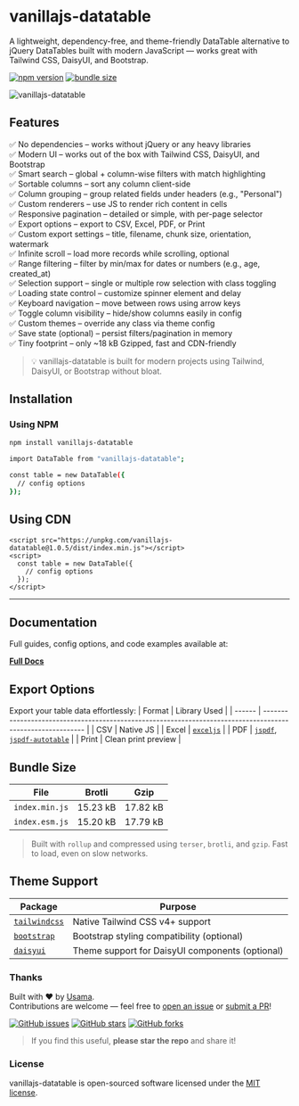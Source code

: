 # vanillajs-datatable

A lightweight, dependency-free, and theme-friendly DataTable alternative to jQuery DataTables built with modern JavaScript — works great with Tailwind CSS, DaisyUI, and Bootstrap.

[![npm version](https://img.shields.io/npm/v/vanillajs-datatable)](https://www.npmjs.com/package/vanillajs-datatable)
[![bundle size](https://img.shields.io/bundlephobia/minzip/vanillajs-datatable)](https://bundlephobia.com/package/vanillajs-datatable)

![vanillajs-datatable](https://raw.githubusercontent.com/usamaramzan978/vanillajs-datatable/master/.github/preview.gif)

## Features

✅ No dependencies – works without jQuery or any heavy libraries  
✅ Modern UI – works out of the box with Tailwind CSS, DaisyUI, and Bootstrap  
✅ Smart search – global + column-wise filters with match highlighting  
✅ Sortable columns – sort any column client-side  
✅ Column grouping – group related fields under headers (e.g., "Personal")  
✅ Custom renderers – use JS to render rich content in cells  
✅ Responsive pagination – detailed or simple, with per-page selector  
✅ Export options – export to CSV, Excel, PDF, or Print  
✅ Custom export settings – title, filename, chunk size, orientation, watermark  
✅ Infinite scroll – load more records while scrolling, optional  
✅ Range filtering – filter by min/max for dates or numbers (e.g., age, created_at)  
✅ Selection support – single or multiple row selection with class toggling  
✅ Loading state control – customize spinner element and delay  
✅ Keyboard navigation – move between rows using arrow keys  
✅ Toggle column visibility – hide/show columns easily in config  
✅ Custom themes – override any class via theme config  
✅ Save state (optional) – persist filters/pagination in memory  
✅ Tiny footprint – only ~18 kB Gzipped, fast and CDN-friendly

> 💡 vanillajs-datatable is built for modern projects using Tailwind, DaisyUI, or Bootstrap without bloat.

## Installation

### Using NPM

```bash
npm install vanillajs-datatable
````

```bash
import DataTable from "vanillajs-datatable";

const table = new DataTable({
  // config options
});
```

## Using CDN

```
<script src="https://unpkg.com/vanillajs-datatable@1.0.5/dist/index.min.js"></script>
<script>
  const table = new DataTable({
    // config options
  });
</script>
```

---

## Documentation

Full guides, config options, and code examples available at:

[**Full Docs**](https://docs.elegantlaravel.com/)

## Export Options

Export your table data effortlessly:
| Format | Library Used |
| ------ | ---------------------------------------------------------------------------------------------------------- |
| CSV | Native JS |
| Excel | [`exceljs`](https://npmjs.com/package/exceljs) |
| PDF | [`jspdf`](https://npmjs.com/package/jspdf), [`jspdf-autotable`](https://npmjs.com/package/jspdf-autotable) |
| Print | Clean print preview |

## Bundle Size

| File           | Brotli   | Gzip     |
| -------------- | -------- | -------- |
| `index.min.js` | 15.23 kB | 17.82 kB |
| `index.esm.js` | 15.20 kB | 17.79 kB |

> Built with `rollup` and compressed using `terser`, `brotli`, and `gzip`. Fast to load, even on slow networks.

## Theme Support

| Package                                   | Purpose                                         |
| ----------------------------------------- | ----------------------------------------------- |
| [`tailwindcss`](https://tailwindcss.com/) | Native Tailwind CSS v4+ support                 |
| [`bootstrap`](https://getbootstrap.com/)  | Bootstrap styling compatibility (optional)      |
| [`daisyui`](https://daisyui.com/)         | Theme support for DaisyUI components (optional) |

### Thanks

Built with ❤️ by [Usama](https://github.com/usamaramzan978).  
Contributions are welcome — feel free to [open an issue](https://github.com/usamaramzan978/vanillajs-datatable/issues) or [submit a PR](https://github.com/usamaramzan978/vanillajs-datatable/pulls)!

[![GitHub issues](https://img.shields.io/github/issues/usamaramzan978/vanillajs-datatable)](https://github.com/usamaramzan978/vanillajs-datatable/issues)
[![GitHub stars](https://img.shields.io/github/stars/usamaramzan978/vanillajs-datatable)](https://github.com/usamaramzan978/vanillajs-datatable/stargazers)
[![GitHub forks](https://img.shields.io/github/forks/usamaramzan978/vanillajs-datatable)](https://github.com/usamaramzan978/vanillajs-datatable/network)

> If you find this useful, **please star the repo** and share it!

### License

vanillajs-datatable is open-sourced software licensed under the [MIT license](LICENSE.md).
